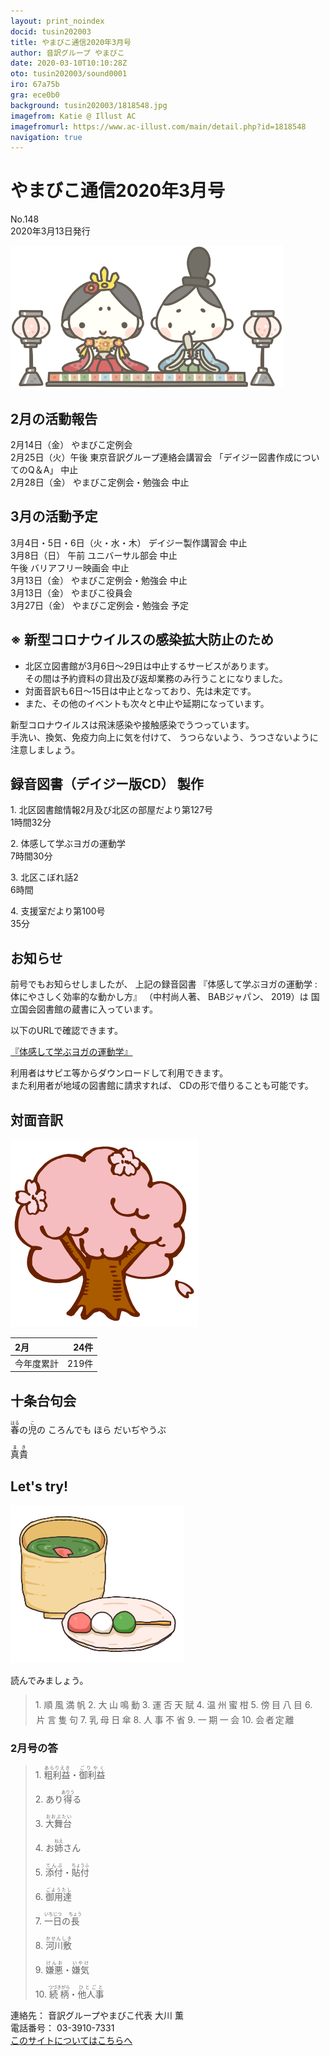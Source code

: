 ```yaml
---
layout: print_noindex
docid: tusin202003
title: やまびこ通信2020年3月号
author: 音訳グループ やまびこ
date: 2020-03-10T10:10:28Z
oto: tusin202003/sound0001
iro: 67a75b
gra: ece0b0
background: tusin202003/1818548.jpg
imagefrom: Katie @ Illust AC
imagefromurl: https://www.ac-illust.com/main/detail.php?id=1818548
navigation: true
---
```

   


# <span data-dur="4.43" data-begin="2.750" id="xmri_0001">やまびこ通信2020年3月号</span>

<span data-dur="2.879" data-begin="7.180" id="xmri_0002">No.148</span>  
<span data-dur="5.237" data-begin="10.059" id="xmri_0003">2020年3月13日発行</span>

<img class="migi" src="media/tusin202003/cut1.png" alt="" />


## <span data-dur="3.525" data-begin="21.013" id="xmri_0006">2月の活動報告</span>

<span data-dur="2.555" data-begin="24.538" id="xmri_0007">2月14日（金）</span>
<span data-dur="2.671" data-begin="27.093" id="xmri_0008">やまびこ定例会</span>  
<span data-dur="3.123" data-begin="29.764" id="xmri_0009">2月25日（火）午後</span>
<span data-dur="3.579" data-begin="32.887" id="xmri_000A">東京音訳グループ連絡会講習会</span>
<span data-dur="3.876" data-begin="36.466" id="xmri_000B">「デイジー図書作成についてのQ＆A」</span>
<span data-dur="2.002" data-begin="40.342" id="xmri_000C">中止</span>  
<span data-dur="2.78" data-begin="42.344" id="xmri_000D">2月28日（金）</span>
<span data-dur="2.885" data-begin="45.124" id="xmri_000E">やまびこ定例会・勉強会</span>
<span data-dur="3.402" data-begin="48.009" id="xmri_000F">中止</span>

## <span data-dur="3.473" data-begin="51.411" id="xmri_0010">3月の活動予定</span>

<span data-dur="5.747" data-begin="54.884" id="xmri_0011">3月4日・5日・6日（火・水・木）</span>
<span data-dur="2.449" data-begin="60.631" id="xmri_0012">デイジー製作講習会</span>
<span data-dur="2.003" data-begin="63.080" id="xmri_0013">中止</span>  
<span data-dur="3.098" data-begin="65.083" id="xmri_0014">3月8日（日） 午前</span>
<span data-dur="1.808" data-begin="68.181" id="xmri_0015">ユニバーサル部会</span>
<span data-dur="2.003" data-begin="69.989" id="xmri_0016">中止</span>  
<span data-dur="0.976" data-begin="71.992" id="xmri_0017">午後</span>
<span data-dur="2.025" data-begin="72.968" id="xmri_0018">バリアフリー映画会</span>
<span data-dur="2.002" data-begin="74.993" id="xmri_0019">中止</span>  
<span data-dur="2.784" data-begin="76.995" id="xmri_001A">3月13日（金）</span>
<span data-dur="3.184" data-begin="79.779" id="xmri_001B">やまびこ定例会・勉強会</span>
<span data-dur="2.003" data-begin="82.963" id="xmri_001C">中止</span>  
<span data-dur="2.783" data-begin="84.966" id="xmri_001D">3月13日（金）</span>
<span data-dur="3.153" data-begin="87.749" id="xmri_001E">やまびこ役員会</span>  
<span data-dur="2.871" data-begin="90.902" id="xmri_001F">3月27日（金）</span>
<span data-dur="2.884" data-begin="93.773" id="xmri_0020">やまびこ定例会・勉強会</span>
<span data-dur="3.364" data-begin="96.657" id="xmri_0021">予定</span>

## <span data-dur="5.373" data-begin="100.021" id="xmri_0022">※ 新型コロナウイルスの感染拡大防止のため</span>

- <span data-dur="7.971" data-begin="105.394" id="xmri_0023">北区立図書館が3月6日～29日は中止するサービスがあります。</span>  
<span data-dur="8.61" data-begin="113.365" id="xmri_0024">その間は予約資料の貸出及び返却業務のみ行うことになりました。</span>
- <span data-dur="5.09" data-begin="121.975" id="xmri_0025">対面音訳も6日～15日は中止となっており、</span><span data-dur="3.994" data-begin="127.065" id="xmri_0026">先は未定です。</span>
- <span data-dur="0.949" data-begin="131.059" id="xmri_0027">また、</span><span data-dur="7.507" data-begin="132.008" id="xmri_0028">その他のイベントも次々と中止や延期になっています。</span>

<span data-dur="7.045" data-begin="139.515" id="xmri_0029">新型コロナウイルスは飛沫感染や接触感染でうつっています。</span>  
<span data-dur="4.085" data-begin="146.560" id="xmri_002A">手洗い、換気、免疫力向上に気を付けて、</span>
<span data-dur="6.007" data-begin="150.645" id="xmri_002B">うつらないよう、うつさないように注意しましょう。</span>

## <span data-dur="5.042" data-begin="156.652" id="xmri_002C">録音図書（デイジー版CD） 製作</span>


<span data-dur="0.942" data-begin="163.406" id="xmri_002E">1.</span>
<span data-dur="6.569" data-begin="164.348" id="xmri_002F">北区図書館情報2月及び北区の部屋だより第127号</span>  
<span data-dur="3.215" data-begin="170.917" id="xmri_0030">1時間32分</span>

<span data-dur="0.72" data-begin="174.132" id="xmri_0031">2.</span>
<span data-dur="3.223" data-begin="174.852" id="xmri_0032">体感して学ぶヨガの運動学</span>  
<span data-dur="3.037" data-begin="178.075" id="xmri_0033">7時間30分</span>

<span data-dur="0.968" data-begin="181.112" id="xmri_0034">3.</span>
<span data-dur="2.351" data-begin="182.080" id="xmri_0035">北区こぼれ話2</span>  
<span data-dur="2.202" data-begin="184.431" id="xmri_0036">6時間</span>

<span data-dur="0.897" data-begin="186.633" id="xmri_0037">4.</span>
<span data-dur="2.749" data-begin="187.530" id="xmri_0038">支援室だより第100号</span>  
<span data-dur="4.032" data-begin="190.279" id="xmri_0039">35分</span>

## <span data-dur="2.417" data-begin="194.311" id="xmri_003A">お知らせ</span>

<span data-dur="2.569" data-begin="196.728" id="xmri_003B">前号でもお知らせしましたが、</span>
<span data-dur="2.085" data-begin="199.297" id="xmri_003C">上記の録音図書</span>
<span data-dur="3.23" data-begin="201.382" id="xmri_003D">『体感して学ぶヨガの運動学 :</span>
<span data-dur="3.502" data-begin="204.612" id="xmri_003E">体にやさしく効率的な動かし方』</span>
<span data-dur="1.808" data-begin="208.114" id="xmri_003F">（中村尚人著、</span>
<span data-dur="1.888" data-begin="209.922" id="xmri_0040">BABジャパン、</span>
<span data-dur="2.143" data-begin="211.810" id="xmri_0041">2019）は</span>
<span data-dur="4.654" data-begin="213.953" id="xmri_0042">国立国会図書館の蔵書に入っています。</span>

<span data-dur="4.973" data-begin="218.607" id="xmri_0043">以下のURLで確認できます。</span>

<a href="https://iss.ndl.go.jp/books/R100000073-I000023273-00" data-dur="6.104" data-begin="223.580" id="xmri_0044">『体感して学ぶヨガの運動学』</a>

<span data-dur="5.877" data-begin="229.684" id="xmri_0045">利用者はサピエ等からダウンロードして利用できます。</span>  
<span data-dur="4.587" data-begin="235.561" id="xmri_0046">また利用者が地域の図書館に請求すれば、</span>
<span data-dur="5.271" data-begin="240.148" id="xmri_0047">CDの形で借りることも可能です。</span>

## <span data-dur="2.864" data-begin="245.419" id="xmri_0048">対面音訳</span>

<img class="migi" src="media/tusin202003/cut2.png" alt="" />


<span data-dur="1.187" data-begin="248.283" id="xmri_0049">2月</span>|<span data-dur="2.557" data-begin="249.470" id="xmri_004A">24件</span>
|:---|---:|
<span data-dur="1.81" data-begin="252.027" id="xmri_004B">今年度累計</span>|<span data-dur="4.231" data-begin="253.837" id="xmri_004C">219件</span>

## <span data-dur="3.628" data-begin="258.068" id="xmri_004D">十条台句会</span>

<span data-dur="12.011" data-begin="261.696" id="xmri_004E"><ruby>春<rt>はる</rt></ruby>の<ruby>児<rt>こ</rt></ruby>の
ころんでも ほら
だいぢやうぶ</span>

<span data-dur="3.148" data-begin="273.707" id="xmri_0054"><ruby>真貴<rt>まき</rt></ruby></span>


## <span data-dur="2.449" data-begin="277.355" id="xmri_0056">Let's try!</span>

<img class="migi" src="media/tusin202003/cut3.png" alt="" />


<span data-dur="3.708" data-begin="279.804" id="xmri_0057">読んでみましょう。</span>


<blockquote markdown="1">
1. <ruby>順風満帆<rt>　　　　　　　　　　</rt></ruby>
2. <ruby>大山鳴動<rt>　　　　　　　　　　</rt></ruby>
3. <ruby>運否天賦<rt>　　　　　　　　　　</rt></ruby>
4. <ruby>温州蜜柑<rt>　　　　　　　　　　</rt></ruby>
5. <ruby>傍目八目<rt>　　　　　　　　　　</rt></ruby>
6. <ruby>片言隻句<rt>　　　　　　　　　　</rt></ruby>
7. <ruby>乳母日傘<rt>　　　　　　　　　　</rt></ruby>
8. <ruby>人事不省<rt>　　　　　　　　　　</rt></ruby>
9. <ruby>一期一会<rt>　　　　　　　　　　</rt></ruby>
10. <ruby>会者定離<rt>　　　　　　　　　</rt></ruby>
</blockquote>
 
 
### <span data-dur="3.116" data-begin="287.559" id="xmri_0059">2月号の答</span>

<blockquote markdown="1">
<span data-dur="0.941" data-begin="290.675" id="xmri_005A">1.</span>
<span data-dur="2.574" data-begin="291.616" id="xmri_005B"><ruby>粗利益<rt>あらりえき</rt></ruby>・<ruby>御利益<rt>ごりやく</rt></ruby></span>

<span data-dur="0.72" data-begin="294.190" id="xmri_005C">2.</span>
<span data-dur="1.606" data-begin="294.910" id="xmri_005D">あり<ruby>得<rt>ありう</rt></ruby>る</span>

<span data-dur="0.968" data-begin="296.516" id="xmri_005E">3.</span>
<span data-dur="1.71" data-begin="297.484" id="xmri_005F"><ruby>大舞台<rt>おおぶたい</rt></ruby></span>

<span data-dur="0.897" data-begin="299.194" id="xmri_0060">4.</span>
<span data-dur="1.76" data-begin="300.091" id="xmri_0061">お<ruby>姉<rt>ねえ</rt></ruby>さん</span>

<span data-dur="0.776" data-begin="301.851" id="xmri_0062">5.</span>
<span data-dur="2.303" data-begin="302.627" id="xmri_0063"><ruby>添付<rt>てんぷ</rt></ruby>・<ruby>貼付<rt>ちょうふ</rt></ruby></span>

<span data-dur="0.946" data-begin="304.930" id="xmri_0064">6.</span>
<span data-dur="1.953" data-begin="305.876" id="xmri_0065"><ruby>御用達<rt>ごようたし</rt></ruby></span>

<span data-dur="0.918" data-begin="307.829" id="xmri_0066">7.</span>
<span data-dur="2.267" data-begin="308.747" id="xmri_0067"><ruby>一日<rt>いちじつ</rt></ruby>の<ruby>長<rt>ちょう</rt></ruby></span>

<span data-dur="0.949" data-begin="311.014" id="xmri_0068">8.</span>
<span data-dur="1.803" data-begin="311.963" id="xmri_0069"><ruby>河川敷<rt>かせんしき</rt></ruby></span>

<span data-dur="0.897" data-begin="313.766" id="xmri_006A">9.</span>
<span data-dur="2.328" data-begin="314.663" id="xmri_006B"><ruby>嫌悪<rt>けんお</rt></ruby>・<ruby>嫌気<rt>いやけ</rt></ruby></span>

<span data-dur="0.909" data-begin="316.991" id="xmri_006C">10.</span>
<span data-dur="2.652" data-begin="317.900" id="xmri_006D"><ruby>続柄<rt>つづきがら</rt></ruby>・<ruby>他人事<rt>ひとごと</rt></ruby></span>

</blockquote>

<span data-dur="1.539" data-begin="320.552" id="xmri_006E">連絡先：</span>
<span data-dur="4.347" data-begin="322.091" id="xmri_006F">音訳グループやまびこ代表 大川 薫</span>  
<span data-dur="1.652" data-begin="326.438" id="xmri_0070">電話番号：</span>
<span data-dur="4.791" data-begin="328.090" id="xmri_0071">03-3910-7331</span>  
<a href="mailto:ymbk2016ml@gmail.com?Subject=やまびこウェブサイトについて" data-dur="6.205" data-begin="332.881" id="xmri_0072">このサイトについてはこちらへ</a>

